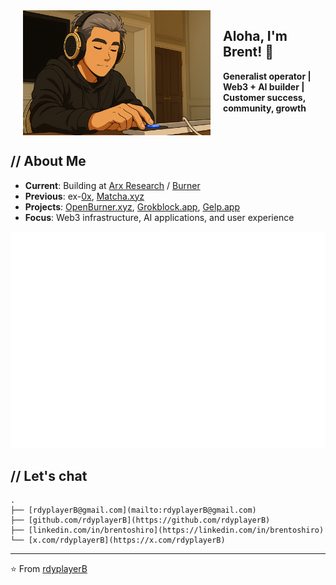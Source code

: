 <img src="rdyplayerB.png" width="300" alt="rdyplayerB" align="left" hspace="20">

<h2>Aloha, I'm Brent! 🤙</h2>
<p><strong>Generalist operator | Web3 + AI builder | Customer success, community, growth</strong></p>

<br clear="all">

## // About Me

- **Current**: Building at [Arx Research](https://arxresearch.com) / [Burner](https://burner.pro)
- **Previous**: ex-[0x](https://0x.org), [Matcha.xyz](https://matcha.xyz)
- **Projects**: [OpenBurner.xyz](https://openburner.xyz), [Grokblock.app](https://grokblock.app), [Gelp.app](https://gelp.app)
- **Focus**: Web3 infrastructure, AI applications, and user experience

![Isometric Commit Calendar](https://raw.githubusercontent.com/rdyplayerB/rdyplayerB/main/metrics.plugin.isocalendar.svg)

## // Let's chat

```
.
├── [rdyplayerB@gmail.com](mailto:rdyplayerB@gmail.com)
├── [github.com/rdyplayerB](https://github.com/rdyplayerB)
├── [linkedin.com/in/brentoshiro](https://linkedin.com/in/brentoshiro)
└── [x.com/rdyplayerB](https://x.com/rdyplayerB)
```

---

⭐ From [rdyplayerB](https://github.com/rdyplayerB)